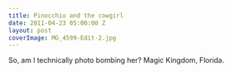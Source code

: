 ```yaml
---
title: Pinocchio and the cowgirl
date: 2011-04-23 05:00:00 Z
layout: post
coverImage: MG_4599-Edit-2.jpg
---
```


So, am I technically photo bombing her? Magic Kingdom, Florida.
